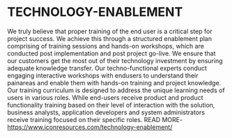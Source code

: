 # TECHNOLOGY-ENABLEMENT
We truly believe that proper training of the end user is a critical step for project success. We achieve this through a structured enablement plan comprising of training sessions and hands-on workshops, which are conducted post implementation and post project go-live.
We ensure that our customers get the most out of their technology investment by ensuring adequate knowledge transfer. Our techno-functional experts conduct engaging interactive workshops with endusers to understand their painareas and enable them with hands-on training and project knowledge.
Our training curriculum is designed to address the unique learning needs of users in various roles. While end-users receive product and product functionality training based on their level of interaction with the solution, business analysts, application developers and system administrators receive training focused on their specific roles.
READ MORE-https://www.iconresources.com/technology-enablement/
